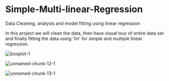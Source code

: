 # Simple-Multi-linear-Regression
Data Cleaning, analysis and model fitting using linear regression 

In this project we will clean the data, then have visual tour of entire data set and finally fitting the data using 'lm'  for simple and multiple linear regression.

![boxplot-1](https://user-images.githubusercontent.com/20254772/184488975-6b9f111a-1906-4a54-a551-853524ae1891.png)

![unnamed-chunk-12-1](https://user-images.githubusercontent.com/20254772/184489033-a15ca014-d151-4233-971c-9d18b9668a23.png)

![unnamed-chunk-13-1](https://user-images.githubusercontent.com/20254772/184489065-80e49905-1e97-4f8f-99e6-9d230c86744d.png)
